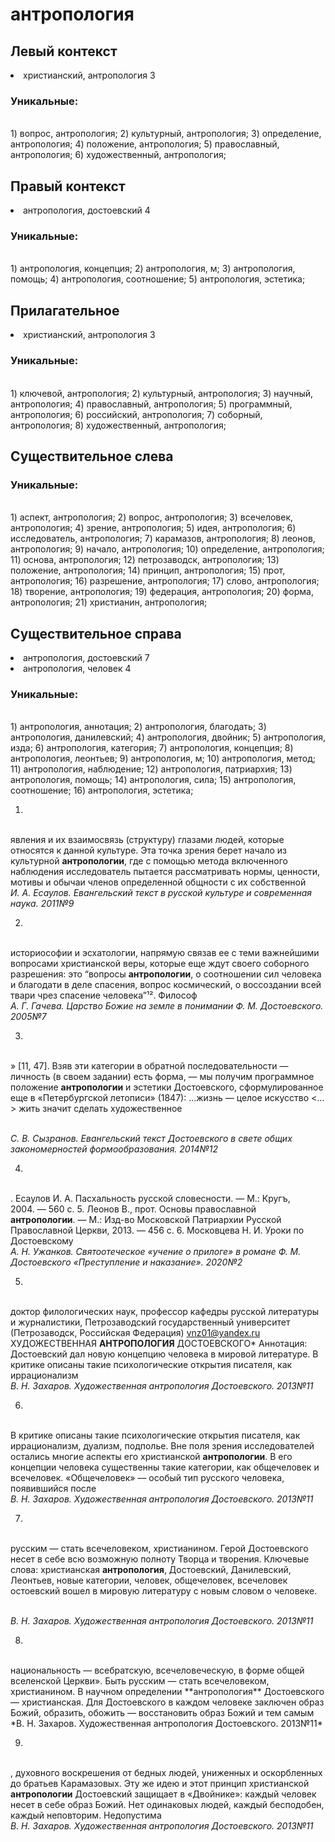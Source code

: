 # антропология
## Левый контекст
<li>христианский, антропология 3</li>

### Уникальные:
<br>1) вопрос, антропология; 2) культурный, антропология; 3) определение, антропология; 4) положение, антропология; 5) православный, антропология; 6) художественный, антропология; 

## Правый контекст
<li>антропология, достоевский 4</li>

### Уникальные:
<br>1) антропология, концепция; 2) антропология, м; 3) антропология, помощь; 4) антропология, соотношение; 5) антропология, эстетика; 

## Прилагательное
<li>христианский, антропология 3</li>

### Уникальные:
<br>1) ключевой, антропология; 2) культурный, антропология; 3) научный, антропология; 4) православный, антропология; 5) программный, антропология; 6) российский, антропология; 7) соборный, антропология; 8) художественный, антропология; 

## Существительное слева

### Уникальные:
<br>1) аспект, антропология; 2) вопрос, антропология; 3) всечеловек, антропология; 4) зрение, антропология; 5) идея, антропология; 6) исследователь, антропология; 7) карамазов, антропология; 8) леонов, антропология; 9) начало, антропология; 10) определение, антропология; 11) основа, антропология; 12) петрозаводск, антропология; 13) положение, антропология; 14) принцип, антропология; 15) прот, антропология; 16) разрешение, антропология; 17) слово, антропология; 18) творение, антропология; 19) федерация, антропология; 20) форма, антропология; 21) христианин, антропология; 

## Существительное справа
<li>антропология, достоевский 7</li>
<li>антропология, человек 4</li>

### Уникальные:
<br>1) антропология, аннотация; 2) антропология, благодать; 3) антропология, данилевский; 4) антропология, двойник; 5) антропология, изда; 6) антропология, категория; 7) антропология, концепция; 8) антропология, леонтьев; 9) антропология, м; 10) антропология, метод; 11) антропология, наблюдение; 12) антропология, патриархия; 13) антропология, помощь; 14) антропология, сила; 15) антропология, соотношение; 16) антропология, эстетика; 


1.
<br> явления и их взаимосвязь
  (структуру) глазами людей, которые относятся к данной культуре. Эта
  точка зрения берет начало из культурной **антропологии**, где с помощью
  метода включенного наблюдения исследователь пытается рассматривать
  нормы, ценности, мотивы и обычаи членов определенной общности с их
  собственной
<br> *И. А. Есаулов. Евангельский текст в русской культуре и современная наука. 2011№9* 

2.
<br>историософии и эсхатологии, напрямую связав ее с теми важнейшими
  вопросами христианской веры, которые еще ждут своего соборного
  разрешения: это “вопросы **антропологии**, о соотношении сил человека и
  благодати в деле спасения, вопрос космический, о воссоздании всей твари
  чрез спасение человека”¹². Философ
<br> *А. Г. Гачева. Царство Божие на земле в понимании Ф. М. Достоевского. 2005№7* 

3.
<br>» [11, 47]. Взяв эти
    категории в обратной последовательности — личность (в своем задании)
    есть форма, — мы получим программное положение **антропологии** и эстетики
    Достоевского, сформулированное еще в «Петербургской летописи»
    (1847):
    …жизнь — целое искусство <…> жить значит сделать художественное
    
<br> *С. В. Сызранов. Евангельский текст Достоевского в свете общих закономерностей формообразования. 2014№12* 

4.
<br>.  Есаулов И. А. Пасхальность русской словесности. — М.: Кругъ, 2004. —
      560 с.
  5.  Леонов В., прот. Основы православной **антропологии**. — М.: Изд-во
      Московской Патриархии Русской Православной Церкви, 2013. — 456 с.
  6.  Московцева Н. И. Уроки по Достоевскому
<br> *А. Н. Ужанков. Святоотеческое «учение о прилоге» в романе Ф. М. Достоевского «Преступление и наказание». 2020№2* 

5.
<br>доктор филологических наук,
    профессор кафедры русской литературы и журналистики, Петрозаводский
    государственный университет (Петрозаводск, Российская Федерация)
  vnz01@yandex.ru
  ХУДОЖЕСТВЕННАЯ **АНТРОПОЛОГИЯ** ДОСТОЕВСКОГО*
    Аннотация: Достоевский дал новую концепцию человека в мировой
    литературе. В критике описаны такие психологические открытия писателя, как иррационализм
<br> *В. Н. Захаров. Художественная антропология Достоевского. 2013№11* 

6.
<br>В критике описаны такие психологические открытия писателя, как иррационализм, дуализм, подполье. Вне поля зрения исследователей остались многие аспекты его христианской **антропологии**. В его
    концепции человека существенны такие категории, как общечеловек и
    всечеловек. «Общечеловек» — особый тип русского человека, появившийся после 
<br> *В. Н. Захаров. Художественная антропология Достоевского. 2013№11* 

7.
<br> русским — стать всечеловеком, христианином. Герой Достоевского
    несет в себе всю возможную полноту Творца и творения.
    Ключевые слова: христианская **антропология**, Достоевский, Данилевский,
    Леонтьев, новые категории, человек, общечеловек, всечеловек
    остоевский вошел в мировую литературу с новым словом о человеке.
  
<br> *В. Н. Захаров. Художественная антропология Достоевского. 2013№11* 

8.
<br>
    национальность — всебратскую, всечеловеческую, в форме общей
    вселенской Церкви».
    Быть русским — стать всечеловеком, христианином.
    В научном определении **антропология** Достоевского — христианская. Для
    Достоевского в каждом человеке заключен образ Божий, образить,
    обожить — восстановить образ
    Божий и тем самым 
<br> *В. Н. Захаров. Художественная антропология Достоевского. 2013№11* 

9.
<br>, духовного воскрешения
    от бедных людей, униженных и оскорбленных до братьев Карамазовых.
    Эту же идею и этот принцип христианской **антропологии** Достоевский
    защищает в «Двойнике»: каждый человек несет в себе образ Божий. Нет
    одинаковых людей, каждый бесподобен, каждый неповторим. Недопустима
<br> *В. Н. Захаров. Художественная антропология Достоевского. 2013№11* 

